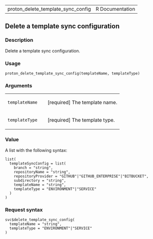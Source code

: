 <table style="width: 100%;">
<tbody>
<tr class="odd">
<td>proton_delete_template_sync_config</td>
<td style="text-align: right;">R Documentation</td>
</tr>
</tbody>
</table>

## Delete a template sync configuration

### Description

Delete a template sync configuration.

### Usage

    proton_delete_template_sync_config(templateName, templateType)

### Arguments

<table>
<colgroup>
<col style="width: 35%" />
<col style="width: 65%" />
</colgroup>
<tbody>
<tr class="odd">
<td><code
id="proton_delete_template_sync_config_:_templateName">templateName</code></td>
<td><p>[required] The template name.</p></td>
</tr>
<tr class="even">
<td><code
id="proton_delete_template_sync_config_:_templateType">templateType</code></td>
<td><p>[required] The template type.</p></td>
</tr>
</tbody>
</table>

### Value

A list with the following syntax:

    list(
      templateSyncConfig = list(
        branch = "string",
        repositoryName = "string",
        repositoryProvider = "GITHUB"|"GITHUB_ENTERPRISE"|"BITBUCKET",
        subdirectory = "string",
        templateName = "string",
        templateType = "ENVIRONMENT"|"SERVICE"
      )
    )

### Request syntax

    svc$delete_template_sync_config(
      templateName = "string",
      templateType = "ENVIRONMENT"|"SERVICE"
    )
